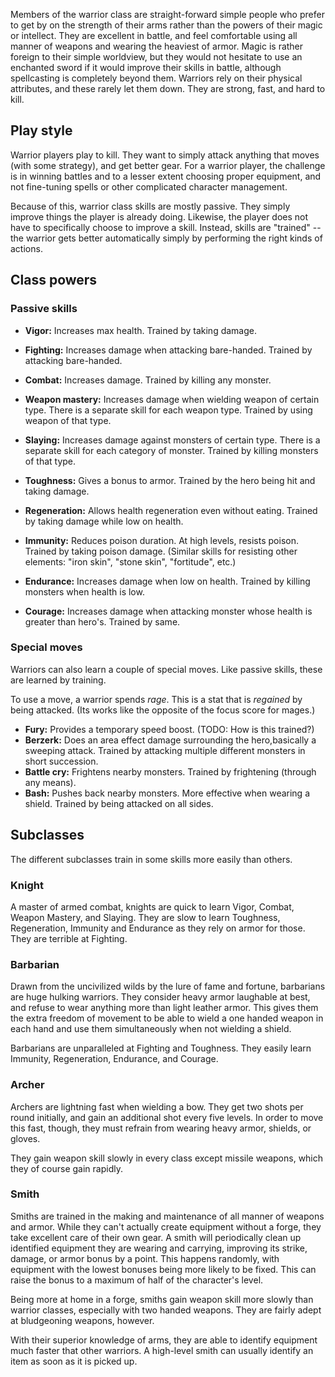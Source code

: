 Members of the warrior class are straight-forward simple people who prefer to
get by on the strength of their arms rather than the powers of their magic or
intellect. They are excellent in battle, and feel comfortable using all manner
of weapons and wearing the heaviest of armor. Magic is rather foreign to their
simple worldview, but they would not hesitate to use an enchanted sword if it
would improve their skills in battle, although spellcasting is completely beyond
them. Warriors rely on their physical attributes, and these rarely let them
down. They are strong, fast, and hard to kill.

## Play style

Warrior players play to kill. They want to simply attack anything that moves
(with some strategy), and get better gear. For a warrior player, the challenge
is in winning battles and to a lesser extent choosing proper equipment, and not
fine-tuning spells or other complicated character management.

Because of this, warrior class skills are mostly passive. They simply improve
things the player is already doing. Likewise, the player does not have to
specifically choose to improve a skill. Instead, skills are "trained" -- the
warrior gets better automatically simply by performing the right kinds of
actions.

## Class powers

### Passive skills

* **Vigor:** Increases max health. Trained by taking damage.

* **Fighting:** Increases damage when attacking bare-handed. Trained by
  attacking bare-handed.

* **Combat:** Increases damage. Trained by killing any monster.

* **Weapon mastery:** Increases damage when wielding weapon of certain type.
  There is a separate skill for each weapon type. Trained by using weapon of
  that type.

* **Slaying:** Increases damage against monsters of certain type. There is a
  separate skill for each category of monster. Trained by killing monsters of
  that type.

* **Toughness:** Gives a bonus to armor. Trained by the hero being hit and
  taking damage.

* **Regeneration:** Allows health regeneration even without eating. Trained by
  taking damage while low on health.

* **Immunity:** Reduces poison duration. At high levels, resists poison. Trained
  by taking poison damage. (Similar skills for resisting other elements: "iron
  skin", "stone skin", "fortitude", etc.)

* **Endurance:** Increases damage when low on health. Trained by killing
  monsters when health is low.

* **Courage:** Increases damage when attacking monster whose health is greater
  than hero's. Trained by same.

### Special moves

Warriors can also learn a couple of special moves. Like passive skills, these
are learned by training.

To use a move, a warrior spends *rage*. This is a stat that is *regained* by
being attacked. (Its works like the opposite of the focus score for mages.)

* **Fury:** Provides a temporary speed boost. (TODO: How is this trained?)
* **Berzerk:** Does an area effect damage surrounding the hero,basically a
  sweeping attack. Trained by attacking multiple different monsters in short
  succession.
* **Battle cry:** Frightens nearby monsters. Trained by frightening (through any means).
* **Bash:** Pushes back nearby monsters. More effective when wearing a shield.
  Trained by being attacked on all sides.

## Subclasses

The different subclasses train in some skills more easily than others.

### Knight

A master of armed combat, knights are quick to learn Vigor, Combat, Weapon
Mastery, and Slaying. They are slow to learn Toughness, Regeneration, Immunity
and Endurance as they rely on armor for those. They are terrible at Fighting.

### Barbarian

Drawn from the uncivilized wilds by the lure of fame and fortune, barbarians are
huge hulking warriors. They consider heavy armor laughable at best, and refuse
to wear anything more than light leather armor. This gives them the extra
freedom of movement to be able to wield a one handed weapon in each hand and use
them simultaneously when not wielding a shield.

Barbarians are unparalleled at Fighting and Toughness. They easily learn
Immunity, Regeneration, Endurance, and Courage.

### Archer

Archers are lightning fast when wielding a bow. They get two shots per round
initially, and gain an additional shot every five levels. In order to move this
fast, though, they must refrain from wearing heavy armor, shields, or gloves.

They gain weapon skill slowly in every class except missile weapons, which they
of course gain rapidly.

### Smith

Smiths are trained in the making and maintenance of all manner of weapons and
armor. While they can't actually create equipment without a forge, they take
excellent care of their own gear. A smith will periodically clean up identified
equipment they are wearing and carrying, improving its strike, damage, or armor
bonus by a point. This happens randomly, with equipment with the lowest bonuses
being more likely to be fixed. This can raise the bonus to a maximum of half of
the character's level.

Being more at home in a forge, smiths gain weapon skill more slowly than warrior
classes, especially with two handed weapons. They are fairly adept at
bludgeoning weapons, however.

With their superior knowledge of arms, they are able to identify equipment much
faster that other warriors. A high-level smith can usually identify an item as
soon as it is picked up.